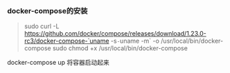 ### docker-compose的安装
>sudo curl -L https://github.com/docker/compose/releases/download/1.23.0-rc3/docker-compose-`uname -s`-`uname -m` -o /usr/local/bin/docker-compose
>sudo chmod +x /usr/local/bin/docker-compose

docker-compose up   将容器启动起来
